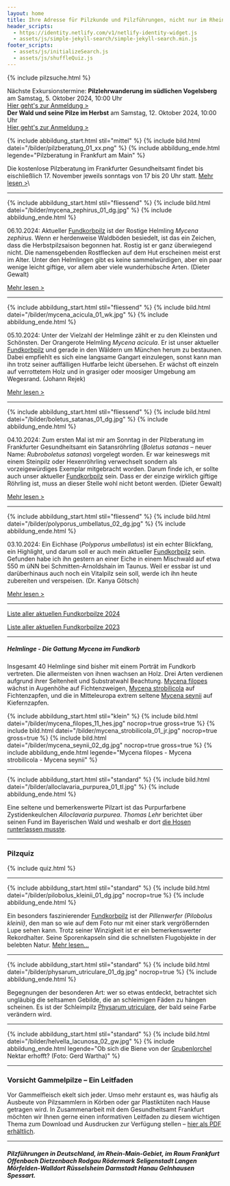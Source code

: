 ```yaml
---
layout: home
title: Ihre Adresse für Pilzkunde und Pilzführungen, nicht nur im Rhein-Main-Gebiet
header_scripts:
  - https://identity.netlify.com/v1/netlify-identity-widget.js
  - assets/js/simple-jekyll-search/simple-jekyll-search.min.js
footer_scripts:
  - assets/js/initializeSearch.js
  - assets/js/shuffleQuiz.js
---
```

{% include pilzsuche.html %}

Nächste Exkursionstermine:
**Pilzlehrwanderung im südlichen Vogelsberg** am Samstag, 5. Oktober 2024, 10:00 Uhr\
[Hier geht's zur Anmeldung >](/termine)\
**Der Wald und seine Pilze im Herbst** am Samstag, 12. Oktober 2024, 10:00 Uhr\
[Hier geht's zur Anmeldung >](/termine)

{% include abbildung_start.html stil="mittel" %}
{% include bild.html datei="/bilder/pilzberatung_01_xx.png" %}
{% include abbildung_ende.html legende="Pilzberatung in Frankfurt am Main" %}

Die kostenlose Pilzberatung im Frankfurter Gesundheitsamt findet bis eischließlich 17. November jeweils sonntags von 17 bis 20 Uhr statt. [Mehr lesen >](/termine)\

- - -

{% include abbildung_start.html stil="fliessend" %}
{% include bild.html datei="/bilder/mycena_zephirus_01_dg.jpg" %}
{% include abbildung_ende.html %}

06.10.2024: Aktueller [Fundkorbpilz](AA "Glossar-") ist der Rostige Helmling *Mycena zephirus*. Wenn er herdenweise Waldböden besiedelt, ist das ein Zeichen, dass die Herbstpilzsaison begonnen hat. Rostig ist er ganz überwiegend nicht. Die namensgebenden Rostflecken auf dem Hut erscheinen meist erst im Alter. Unter den Helmlingen gibt es keine sammelwürdigen, aber ein paar wenige leicht giftige, vor allem aber viele wunderhübsche Arten. (Dieter Gewalt)

[Mehr lesen >](/pilze/mycena-zephirus-rostiger-helmling)

<div style="clear:  both"></div>

- - -

{% include abbildung_start.html stil="fliessend" %}
{% include bild.html datei="/bilder/mycena_acicula_01_wk.jpg" %}
{% include abbildung_ende.html %}

05.10.2024: Unter der Vielzahl der Helmlinge zählt er zu den Kleinsten und Schönsten. Der Orangerote Helmling *Mycena acicula*. Er ist unser aktueller [Fundkorbpilz](AA "Glossar-") und gerade in den Wäldern um München herum zu bestaunen. Dabei empfiehlt es sich eine langsame Gangart einzulegen, sonst kann man ihn trotz seiner auffälligen Hutfarbe leicht übersehen. Er wächst oft einzeln auf verrottetem Holz und in grasiger oder moosiger Umgebung am Wegesrand. (Johann Rejek)

[Mehr lesen >](/pilze/mycena-acicula-orangeroter-helmling)

<div style="clear:  both"></div>

- - -

{% include abbildung_start.html stil="fliessend" %}
{% include bild.html datei="/bilder/boletus_satanas_01_dg.jpg" %}
{% include abbildung_ende.html %}

04.10.2024: Zum ersten Mal ist mir am Sonntag in der Pilzberatung im Frankfurter Gesundheitsamt ein Satansröhrling (*Boletus satanas* – neuer Name: *Rubroboletus satanas*) vorgelegt worden. Er war keineswegs mit einem Steinpilz oder Hexenröhrling verwechselt sondern als vorzeigewürdiges Exemplar mitgebracht worden. Darum finde ich, er sollte auch unser aktueller [Fundkorbpilz](AA "Glossar-") sein. Dass er der einzige wirklich giftige Röhrling ist, muss an dieser Stelle wohl nicht betont werden. (Dieter Gewalt)

[Mehr lesen >](/pilze/boletus-satanas-satansröhrling)

<div style="clear:  both"></div>

- - -

{% include abbildung_start.html stil="fliessend" %}
{% include bild.html datei="/bilder/polyporus_umbellatus_02_dg.jpg" %}
{% include abbildung_ende.html %}

03.10.2024: Ein Eichhase (*Polyporus umbellatus*) ist ein echter Blickfang, ein Highlight, und darum soll er auch mein aktueller [Fundkorbpilz](AA "Glossar-") sein. Gefunden habe ich ihn gestern an einer Eiche in einem Mischwald auf etwa 550 m üNN bei Schmitten-Arnoldshain im Taunus. Weil er essbar ist und darüberhinaus auch noch ein Vitalpilz sein soll, werde ich ihn heute zubereiten und verspeisen. (Dr. Kanya Götsch)

[Mehr lesen >](/pilze/polyporus-umbellatus-eichhase)

<div style="clear:  both"></div>

- - -

[Liste aller aktuellen Fundkorbpilze 2024](/artikel/liste-aller-aktuellen-fundkorbpilze-2024.html)

[Liste aller aktuellen Fundkorbpilze 2023](/artikel/liste-aller-aktuellen-fundkorbpilze-2023.html)

- - -

##### Helmlinge - Die Gattung *Mycena* im Fundkorb

Insgesamt 40 Helmlinge sind bisher mit einem Porträt im Fundkorb vertreten. Die allermeisten von ihnen wachsen an Holz. Drei Arten verdienen aufgrund ihrer Seltenheit und Substratwahl Beachtung. [Mycena filopes](/pilze/mycena-filopes-zerbrechlicher-fadenhelmling) wächst in Augenhöhe auf Fichtenzweigen, [Mycena strobilicola](/pilze/mycena-strobilicola-fichtenzapfenhelmling) auf Fichtenzapfen, und die in Mitteleuropa extrem seltene [Mycena seynii](/pilze/mycena-seynii-mediterraner-kiefernzapfenhelmling) auf Kiefernzapfen.

{% include abbildung_start.html stil="klein" %}
{% include bild.html datei="/bilder/mycena_filopes_11_hes.jpg" nocrop=true gross=true %}
{% include bild.html datei="/bilder/mycena_strobilicola_01_jr.jpg" nocrop=true gross=true %}
{% include bild.html datei="/bilder/mycena_seynii_02_dg.jpg" nocrop=true gross=true %}
{% include abbildung_ende.html legende="Mycena filopes - Mycena strobilicola - Mycena seynii" %}

- - -

{% include abbildung_start.html stil="standard" %}
{% include bild.html datei="/bilder/alloclavaria_purpurea_01_tl.jpg" %}
{% include abbildung_ende.html %}

Eine seltene und bemerkenswerte Pilzart ist das Purpurfarbene Zystidenkeulchen *Alloclavaria purpurea*. *Thomas Lehr* berichtet über seinen Fund im Bayerischen Wald und weshalb er dort [die Hosen runterlassen musste](/pilze/alloclavaria-purpurea-purpurfarbenes-zystidenkeulchen).

- - -

### Pilzquiz

{% include quiz.html %}

- - -

{% include abbildung_start.html stil="standard" %}
{% include bild.html datei="/bilder/pilobolus_kleinii_01_dg.jpg" nocrop=true %}
{% include abbildung_ende.html %}

Ein besonders faszinierender [Fundkorbpilz](AA "Glossar-") ist der *Pillenwerfer (Pilobolus kleinii)*, den man so wie auf dem Foto nur mit einer stark vergrößernden Lupe sehen kann. Trotz seiner Winzigkeit ist er ein bemerkenswerter Rekordhalter. Seine Sporenkapseln sind die schnellsten Flugobjekte in der belebten Natur. [Mehr lesen...](/pilze/pilobolus-kleinii-pillenwerfer)

- - -

{% include abbildung_start.html stil="standard" %}
{% include bild.html datei="/bilder/physarum_utriculare_01_dg.jpg" nocrop=true %}
{% include abbildung_ende.html %}

Begegnungen der besonderen Art: wer so etwas entdeckt, betrachtet sich ungläubig die seltsamen Gebilde, die an schleimigen Fäden zu hängen scheinen. Es ist der Schleimpilz [Physarum utriculare](/pilze/physarum-utriculare-fadenfruchtschleimpilz), der bald seine Farbe verändern wird.

- - -

{% include abbildung_start.html stil="standard" %}
{% include bild.html datei="/bilder/helvella_lacunosa_02_gw.jpg" %}
{% include abbildung_ende.html legende="Ob sich die Biene von der <a href='/pilze/helvella-lacunosa-grubenlorchel'>Grubenlorchel</a> Nektar erhofft?  (Foto: Gerd Wartha)" %}

- - -

### Vorsicht Gammelpilze – Ein Leitfaden

Vor Gammelfleisch ekelt sich jeder. Umso mehr erstaunt es, was häufig als Ausbeute von Pilzsammlern in Körben oder gar Plastiktüten nach Hause getragen wird. In Zusammenarbeit mit dem Gesundheitsamt Frankfurt möchten wir Ihnen gerne einen informativen Leitfaden zu diesem wichtigen Thema zum Download und Ausdrucken zur Verfügung stellen – [hier als PDF erhältlich](/assets/docs/Fundkorb.de-Gammelpilze.pdf).

- - -

##### Pilzführungen in Deutschland, im Rhein-Main-Gebiet, im Raum Frankfurt Offenbach Dietzenbach Rodgau Rödermark Seligenstadt Langen Mörfelden-Walldort Rüsselsheim Darmstadt Hanau Gelnhausen Spessart.